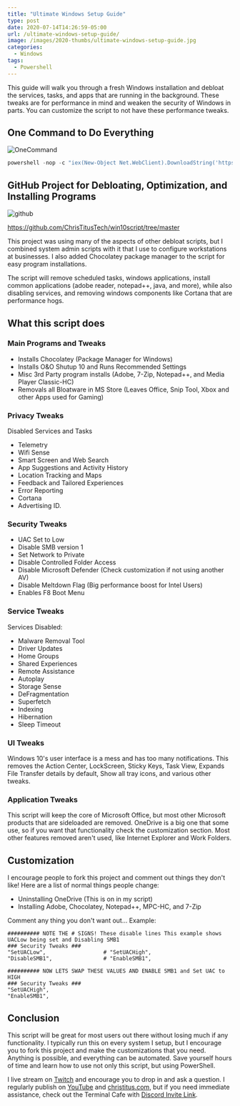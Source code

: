 ```yaml
---
title: "Ultimate Windows Setup Guide"
type: post
date: 2020-07-14T14:26:59-05:00
url: /ultimate-windows-setup-guide/
image: /images/2020-thumbs/ultimate-windows-setup-guide.jpg
categories:
  - Windows
tags:
  - Powershell
---
```

 This guide will walk you through a fresh Windows installation and debloat the services, tasks, and apps that are running in the background. These tweaks are for performance in mind and weaken the security of Windows in parts. You can customize the script to not have these performance tweaks.
<!--more-->

## One Command to Do Everything

![OneCommand](/images/onecommand.png)

```powershell
powershell -nop -c "iex(New-Object Net.WebClient).DownloadString('https://git.io/JJ8Wh')"
```

## GitHub Project for Debloating, Optimization, and Installing Programs

![github](/images/github.png)

<https://github.com/ChrisTitusTech/win10script/tree/master>

This project was using many of the aspects of other debloat scripts, but I combined system admin scripts with it that I use to configure workstations at businesses. I also added Chocolatey package manager to the script for easy program installations.

The script will remove scheduled tasks, windows applications, install common applications (adobe reader, notepad++, java, and more), while also disabling services, and removing windows components like Cortana that are performance hogs.

## What this script does

### Main Programs and Tweaks

- Installs Chocolatey (Package Manager for Windows)
- Installs O&O Shutup 10 and Runs Recommended Settings
- Misc 3rd Party program installs (Adobe, 7-Zip, Notepad++, and Media Player Classic-HC)
- Removals all Bloatware in MS Store (Leaves Office, Snip Tool, Xbox and other Apps used for Gaming)

### Privacy Tweaks

Disabled Services and Tasks
- Telemetry
- Wifi Sense
- Smart Screen and Web Search
- App Suggestions and Activity History
- Location Tracking and Maps
- Feedback and Tailored Experiences
- Error Reporting
- Cortana
- Advertising ID.

### Security Tweaks

- UAC Set to Low
- Disable SMB version 1
- Set Network to Private
- Disable Controlled Folder Access
- Disable Microsoft Defender (Check customization if not using another AV)
- Disable Meltdown Flag (Big performance boost for Intel Users)
- Enables F8 Boot Menu

### Service Tweaks

Services Disabled:

- Malware Removal Tool
- Driver Updates
- Home Groups
- Shared Experiences
- Remote Assistance
- Autoplay
- Storage Sense
- DeFragmentation
- Superfetch
- Indexing
- Hibernation
- Sleep Timeout

### UI Tweaks

Windows 10's user interface is a mess and has too many notifications. This removes the Action Center, LockScreen, Sticky Keys, Task View, Expands File Transfer details by default, Show all tray icons, and various other tweaks.

### Application Tweaks

This script will keep the core of Microsoft Office, but most other Microsoft products that are sideloaded are removed. OneDrive is a big one that some use, so if you want that functionality check the customization section. Most other features removed aren't used, like Internet Explorer and Work Folders.

## Customization

I encourage people to fork this project and comment out things they don't like! Here are a list of normal things people change:

- Uninstalling OneDrive (This is on in my script)
- Installing Adobe, Chocolatey, Notepad++, MPC-HC, and 7-Zip

Comment any thing you don't want out... Example:

```
########## NOTE THE # SIGNS! These disable lines This example shows UACLow being set and Disabling SMB1
### Security Tweaks ###
"SetUACLow",                  # "SetUACHigh",
"DisableSMB1",                # "EnableSMB1",

########## NOW LETS SWAP THESE VALUES AND ENABLE SMB1 and Set UAC to HIGH
### Security Tweaks ###
"SetUACHigh",
"EnableSMB1",
```

## Conclusion

This script will be great for most users out there without losing much if any functionality. I typically run this on every system I setup, but I encourage you to fork this project and make the customizations that you need. Anything is possible, and everything can be automated. Save yourself hours of time and learn how to use not only this script, but using PowerShell.

I live stream on [Twitch][1] and encourage you to drop in and ask a question. I regularly publish on [YouTube][2] and [christitus.com][3], but if you need immediate assistance, check out the Terminal Cafe with [Discord Invite Link][4].

 [1]: https://twitch.tv/christitustech
 [2]: https://www.youtube.com/c/ChrisTitusTech
 [3]: https://christitus.com/
 [4]: https://christitus.com/discord
